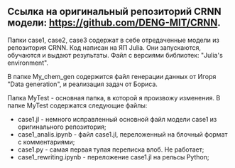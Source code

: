Ссылка на оригинальный репозиторий CRNN модели: https://github.com/DENG-MIT/CRNN.
---
Папки case1, case2, case3 содержат в себе отредаченные модели из репозитория CRNN. Код написан на ЯП Julia. Они запускаются, обучаются и выдают результаты. Файл с версиями библиотек: "Julia's environment". 

В папке My_chem_gen содержится файл генерации данных от Игоря "Data generation", и реализация задач от Бориса.

Папка MyTest - основная папка, в которой я произвожу изменения. В папке MyTest содержатся следующие файлы:
* case1.jl - немного исправленный основной файл модели case1 из оригинального репозитория;
* case1_analis.ipynb - файл case1.jl, переложенный на блочный формат с комментариями;
* case1.py - самая первая тупая переписка влоб. Не работает;
* case1_rewriting.ipynb - переложение case1.jl на рельсы Python;
